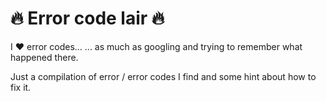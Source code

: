 # :fire: Error code lair :fire:

I :heart: error codes...
... as much as googling and trying to remember what happened there.

Just a compilation of error / error codes I find and some hint about how to fix it.
